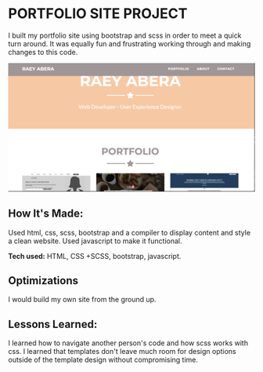 # PORTFOLIO SITE PROJECT
I built my portfolio site using bootstrap and scss in order to meet a quick turn around. It was equally fun and frustrating working through and making changes to this code.

![Porfolio website](portfolio.png)

## How It's Made:
Used html, css, scss, bootstrap and a compiler to display content and style a clean website. Used javascript to make it functional.

**Tech used:** HTML, CSS +SCSS, bootstrap, javascript.

## Optimizations
I would build my own site from the ground up.

## Lessons Learned:
I learned how to navigate another person's code and how scss works with css. I learned that templates don't leave much room for design options outside of the template design without compromising time.

